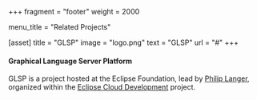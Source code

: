 +++
fragment = "footer"
weight = 2000

menu_title = "Related Projects"

[asset]
  title = "GLSP"
  image = "logo.png"
  text = "GLSP"
  url = "#"
+++

#### Graphical Language Server Platform

GLSP is a project hosted at the Eclipse Foundation, lead by [Philip Langer](https://projects.eclipse.org/projects/ecd.glsp/who), organized within the [Eclipse Cloud Development](https://projects.eclipse.org/projects/ecd) project.
